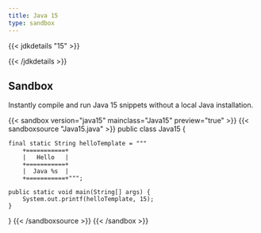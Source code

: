```yaml
---
title: Java 15
type: sandbox
---
```


{{< jdkdetails "15" >}}

{{< /jdkdetails >}}

## Sandbox

Instantly compile and run Java 15 snippets without a local Java installation.

{{< sandbox version="java15" mainclass="Java15" preview="true" >}}
{{< sandboxsource "Java15.java" >}}
public class Java15 {
    
    final static String helloTemplate = """
        +===========+
        |   Hello   |
        +===========+
        |  Java %s  |
        +===========+""";

    public static void main(String[] args) {
        System.out.printf(helloTemplate, 15);
    }

}
{{< /sandboxsource >}}
{{< /sandbox >}}

